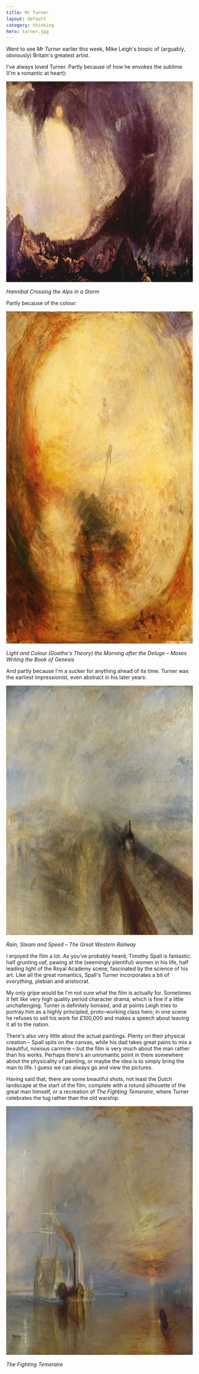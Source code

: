 ```yaml
---
title: Mr Turner
layout: default
category: thinking
hero: turner.jpg
---
```


Went to see <cite>Mr Turner</cite> earlier this week, Mike Leigh's biopic of (arguably, obviously) Britain's greatest artist.

I've always loved Turner. Partly because of how he envokes the sublime (I'm a romantic at heart):

<img src="/images/alps.jpg" alt="Hannibal crossing the Alps in a storm" height="540" width="900" class="bleed">

<p class="figcaption"><cite>Hannibal Crossing the Alps in a Storm</cite></p>

Partly because of the colour:

<img src="/images/light-and-colour.jpg" alt="Light and Colour (Goethe's Theory) the Morning after the Deluge - Moses Writing the Book of Genesis" height="894" width="900" class="bleed">

<p class="figcaption"><cite>Light and Colour (Goethe's Theory) the Morning after the Deluge &#8211; Moses Writing the Book of Genesis</cite></p>

And partly because I'm a sucker for anything ahead of its time. Turner was the earliest impressionist, even abstract in his later years:

<img src="/images/rain-steam-and-speed.jpg" alt="Rain, Steam and Speed – The Great Western Railway" height="671" width="900" class="bleed">

<p class="figcaption"><cite>Rain, Steam and Speed &#8211; The Great Western Railway</cite></p>

I enjoyed the film a lot. As you've probably heard, Timothy Spall is fantastic: half grunting oaf, pawing at the (seemingly plentiful) women in his life, half leading light of the Royal Academy scene, fascinated by the science of his art. Like all the great romantics, Spall's Turner incorporates a bit of _everything_, plebian and aristocrat.

My only gripe would be I'm not sure what the film is actually for. Sometimes it felt like very high quality period character drama, which is fine if a little unchallenging. Turner is definitely lionised, and at points Leigh tries to portray him as a highly principled, proto&#8211;working class hero; in one scene he refuses to sell his work for &pound;100,000 and makes a speech about leaving it all to the nation.

There's also very little about the actual paintings. Plenty on their physical creation &#8211; Spall spits on the canvas, while his dad takes great pains to mix a beautiful, noxious carmine &#8211; but the film is very much about the man rather than his works. Perhaps there's an unromantic point in there somewhere about the physicality of painting, or maybe the idea is to simply bring the man to life. I guess we can always go and view the pictures.

Having said that, there are some beautiful shots, not least the Dutch landscape at the start of the film, complete with a rotund silhouette of the great man himself, or a recreation of <cite>The Fighting Temeraire</cite>, where Turner celebrates the tug rather than the old warship.

<img src="/images/temeraire.jpg" alt="The Fighting Temeraire" height="669" width="900" class="bleed">

<p class="figcaption"><cite>The Fighting Temeraire</cite></p>

